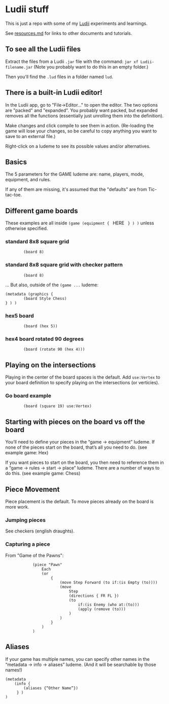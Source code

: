 # Ludii stuff

This is just a repo with some of my [Ludii](https://ludii.games/) experiments and learnings.

See [resources.md](resources.md) for links to other documents and tutorials.


## To see all the Ludii files

Extract the files from a Ludii `.jar` file with the command: `jar xf Ludii-filename.jar` (Note you probably want to do this in an empty folder.)

Then you'll find the `.lud` files in a folder named `lud`.


## There is a built-in Ludii editor!

In the Ludii app, go to "File->Editor..." to open the editor. The two options are "packed" and "expanded". You probably want packed, but expanded removes all the functions (essentially just unrolling them into the definition).

Make changes and click compile to see them in action. (Re-loading the game will lose your changes, so be careful to copy anything you want to save to an external file.)

Right-click on a ludeme to see its possible values and/or alternatives.


## Basics

The 5 parameters for the GAME ludeme are: name, players, mode, equipment, and rules.

If any of them are missing, it's assumed that the "defaults" are from Tic-tac-toe.


## Different game boards

These examples are all inside `(game (equipment { ` HERE ` } ) )` unless otherwise specified.


### standard 8x8 square grid

```
        (board 8) 
```

### standard 8x8 square grid with checker pattern

```
        (board 8) 
```

... But also, outside of the `(game ...` ludeme:

```
(metadata (graphics {
        (board Style Chess)
} ) )
```

### hex5 board

```
        (board (hex 5))
```

### hex4 board rotated 90 degrees

```
        (board (rotate 90 (hex 4))) 
```


## Playing on the intersections

Playing in the center of the board spaces is the default. Add `use:Vertex` to your board definition to specify playing on the intersections (or verticies).

### Go board example

```
        (board (square 19) use:Vertex)
```


## Starting with pieces on the board vs off the board

You’ll need to define your pieces in the “game -> equipment” ludeme. If none of the pieces start on the board, that’s all you need to do. (see example game: Hex)

If you want pieces to start on the board, you then need to reference them in a “game -> rules -> start -> place” ludeme. There are a number of ways to do this. (see example game: Chess)



## Piece Movement

Piece placement is the default. To move pieces already on the board is more work.


### Jumping pieces

See checkers (english draughts).


### Capturing a piece

From "Game of the Pawns":

```
            (piece "Pawn"
                Each
                (or
                    {
                        (move Step Forward (to if:(is Empty (to))))
                        (move
                            Step
                            (directions { FR FL })
                            (to
                                if:(is Enemy (who at:(to)))
                                (apply (remove (to)))
                            )
                        )
                    }
                )
            )
```


## Aliases

If your game has multiple names, you can specify other names in the “metadata -> info -> aliases” ludeme. (And it will be searchable by those names!) 

```
(metadata
    (info {
        (aliases {“Other Name”})
     } )
)
```


